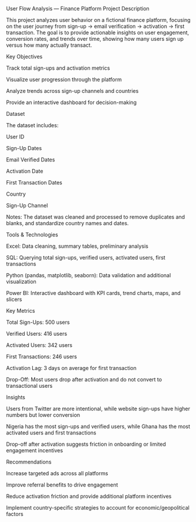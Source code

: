 User Flow Analysis — Finance Platform
Project Description

This project analyzes user behavior on a fictional finance platform, focusing on the user journey from sign-up → email verification → activation → first transaction. The goal is to provide actionable insights on user engagement, conversion rates, and trends over time, showing how many users sign up versus how many actually transact.

Key Objectives

Track total sign-ups and activation metrics

Visualize user progression through the platform

Analyze trends across sign-up channels and countries

Provide an interactive dashboard for decision-making

Dataset

The dataset includes:

User ID

Sign-Up Dates

Email Verified Dates

Activation Date

First Transaction Dates

Country

Sign-Up Channel

Notes: The dataset was cleaned and processed to remove duplicates and blanks, and standardize country names and dates.

Tools & Technologies

Excel: Data cleaning, summary tables, preliminary analysis

SQL: Querying total sign-ups, verified users, activated users, first transactions

Python (pandas, matplotlib, seaborn): Data validation and additional visualization

Power BI: Interactive dashboard with KPI cards, trend charts, maps, and slicers

Key Metrics

Total Sign-Ups: 500 users

Verified Users: 416 users

Activated Users: 342 users

First Transactions: 246 users

Activation Lag: 3 days on average for first transaction

Drop-Off: Most users drop after activation and do not convert to transactional users

Insights

Users from Twitter are more intentional, while website sign-ups have higher numbers but lower conversion

Nigeria has the most sign-ups and verified users, while Ghana has the most activated users and first transactions

Drop-off after activation suggests friction in onboarding or limited engagement incentives

Recommendations

Increase targeted ads across all platforms

Improve referral benefits to drive engagement

Reduce activation friction and provide additional platform incentives

Implement country-specific strategies to account for economic/geopolitical factors
